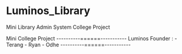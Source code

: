 # Luminos_Library
Mini Library Admin System College Project

   Mini College Project
----------======-----------
Luminos Founder : - Terang 
                  - Ryan
                  - Odhe 
----------======-----------


